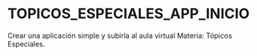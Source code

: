 # TOPICOS_ESPECIALES_APP_INICIO
Crear una aplicación simple y subirla al aula virtual  Materia: Tópicos Especiales.
